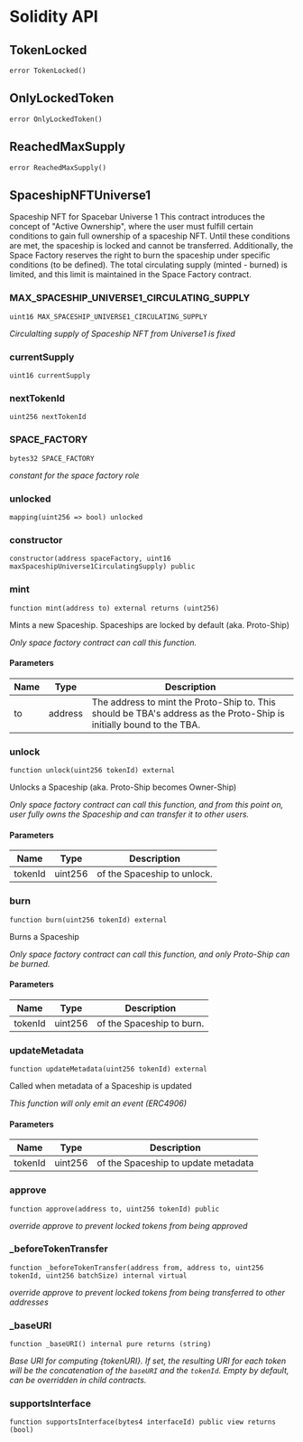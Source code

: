 # Solidity API

## TokenLocked

```solidity
error TokenLocked()
```

## OnlyLockedToken

```solidity
error OnlyLockedToken()
```

## ReachedMaxSupply

```solidity
error ReachedMaxSupply()
```

## SpaceshipNFTUniverse1

Spaceship NFT for Spacebar Universe 1
This contract introduces the concept of "Active Ownership", where the user must fulfill
certain conditions to gain full ownership of a spaceship NFT.
Until these conditions are met, the spaceship is locked and cannot be transferred.
Additionally, the Space Factory reserves the right to burn the spaceship under specific conditions (to be defined).
The total circulating supply (minted - burned) is limited, and this limit is maintained in the Space Factory contract.

### MAX_SPACESHIP_UNIVERSE1_CIRCULATING_SUPPLY

```solidity
uint16 MAX_SPACESHIP_UNIVERSE1_CIRCULATING_SUPPLY
```

_Circulalting supply of Spaceship NFT from Universe1 is fixed_

### currentSupply

```solidity
uint16 currentSupply
```

### nextTokenId

```solidity
uint256 nextTokenId
```

### SPACE_FACTORY

```solidity
bytes32 SPACE_FACTORY
```

_constant for the space factory role_

### unlocked

```solidity
mapping(uint256 => bool) unlocked
```

### constructor

```solidity
constructor(address spaceFactory, uint16 maxSpaceshipUniverse1CirculatingSupply) public
```

### mint

```solidity
function mint(address to) external returns (uint256)
```

Mints a new Spaceship. Spaceships are locked by default (aka. Proto-Ship)

_Only space factory contract can call this function._

#### Parameters

| Name | Type | Description |
| ---- | ---- | ----------- |
| to | address | The address to mint the Proto-Ship to. This should be TBA's address as the Proto-Ship is initially bound to the TBA. |

### unlock

```solidity
function unlock(uint256 tokenId) external
```

Unlocks a Spaceship (aka. Proto-Ship becomes Owner-Ship)

_Only space factory contract can call this function, and from this point on,
user fully owns the Spaceship and can transfer it to other users._

#### Parameters

| Name | Type | Description |
| ---- | ---- | ----------- |
| tokenId | uint256 | of the Spaceship to unlock. |

### burn

```solidity
function burn(uint256 tokenId) external
```

Burns a Spaceship

_Only space factory contract can call this function, and only Proto-Ship can be burned._

#### Parameters

| Name | Type | Description |
| ---- | ---- | ----------- |
| tokenId | uint256 | of the Spaceship to burn. |

### updateMetadata

```solidity
function updateMetadata(uint256 tokenId) external
```

Called when metadata of a Spaceship is updated

_This function will only emit an event (ERC4906)_

#### Parameters

| Name | Type | Description |
| ---- | ---- | ----------- |
| tokenId | uint256 | of the Spaceship to update metadata |

### approve

```solidity
function approve(address to, uint256 tokenId) public
```

_override approve to prevent locked tokens from being approved_

### _beforeTokenTransfer

```solidity
function _beforeTokenTransfer(address from, address to, uint256 tokenId, uint256 batchSize) internal virtual
```

_override approve to prevent locked tokens from being transferred to other addresses_

### _baseURI

```solidity
function _baseURI() internal pure returns (string)
```

_Base URI for computing {tokenURI}. If set, the resulting URI for each
token will be the concatenation of the `baseURI` and the `tokenId`. Empty
by default, can be overridden in child contracts._

### supportsInterface

```solidity
function supportsInterface(bytes4 interfaceId) public view returns (bool)
```

